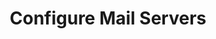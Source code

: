 ---
sidebar_position: 3
title: "Configure Mail Servers"
sidebar_label: "Configure Mail Servers"
description: "Establish email infrastructure in Debian systems - install mail transfer agents, configure SMTP servers, setup email delivery, and manage email services."
keywords:
  - "debian mail servers"
  - "email servers"
  - "smtp configuration"
  - "mail transfer agents"
  - "email delivery"
tags:
  - debian
  - mail-servers
  - email-servers
  - smtp-servers
  - email-infrastructure
slug: /linux/debian/software/server-applications/configure-mail-servers
---